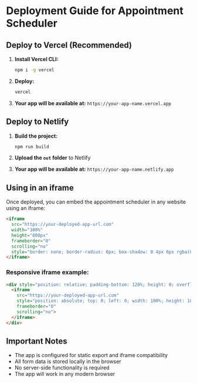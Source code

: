# Deployment Guide for Appointment Scheduler

## Deploy to Vercel (Recommended)

1. **Install Vercel CLI:**
   ```bash
   npm i -g vercel
   ```

2. **Deploy:**
   ```bash
   vercel
   ```

3. **Your app will be available at:** `https://your-app-name.vercel.app`

## Deploy to Netlify

1. **Build the project:**
   ```bash
   npm run build
   ```

2. **Upload the `out` folder** to Netlify

3. **Your app will be available at:** `https://your-app-name.netlify.app`

## Using in an iframe

Once deployed, you can embed the appointment scheduler in any website using an iframe:

```html
<iframe 
  src="https://your-deployed-app-url.com" 
  width="100%" 
  height="800px" 
  frameborder="0"
  scrolling="no"
  style="border: none; border-radius: 8px; box-shadow: 0 4px 6px rgba(0, 0, 0, 0.1);">
</iframe>
```

### Responsive iframe example:

```html
<div style="position: relative; padding-bottom: 120%; height: 0; overflow: hidden; max-width: 100%;">
  <iframe 
    src="https://your-deployed-app-url.com" 
    style="position: absolute; top: 0; left: 0; width: 100%; height: 100%; border: none; border-radius: 8px; box-shadow: 0 4px 6px rgba(0, 0, 0, 0.1);"
    frameborder="0"
    scrolling="no">
  </iframe>
</div>
```

## Important Notes

- The app is configured for static export and iframe compatibility
- All form data is stored locally in the browser
- No server-side functionality is required
- The app will work in any modern browser 